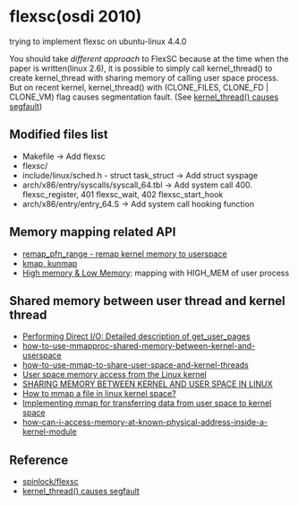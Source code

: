 # flexsc(osdi 2010)
trying to implement flexsc on ubuntu-linux 4.4.0

You should take *different approach* to FlexSC because at the time when the paper is written(linux 2.6), it is possible to simply call kernel_thread() to create kernel_thread with sharing memory of calling user space process. But on recent kernel, kernel_thread() with (CLONE_FILES, CLONE_FD | CLONE_VM) flag causes segmentation fault. (See [kernel_thread() causes segfault](http://www.spinics.net/lists/newbies/msg57445.html))

## Modified files list
- Makefile -> Add flexsc 
- flexsc/
- include/linux/sched.h - struct task_struct -> Add struct syspage
- arch/x86/entry/syscalls/syscall_64.tbl -> Add system call 400. flexsc_register, 401 flexsc_wait, 402 flexsc_start_hook
- arch/x86/entry/entry_64.S -> Add system call hooking function

## Memory mapping related API
- [remap_pfn_range - remap kernel memory to userspace](http://elixir.free-electrons.com/linux/latest/source/mm/memory.c#L1876)
- [kmap, kunmap](http://elixir.free-electrons.com/linux/latest/source/include/linux/highmem.h#L56)
- [High memory & Low Memory](http://egloos.zum.com/slgi97/v/10973585): mapping with HIGH_MEM of user process

## Shared memory between user thread and kernel thread
- [Performing Direct I/O: Detailed description of get_user_pages](http://www.makelinux.net/ldd3/chp-15-sect-3)
- [how-to-use-mmapproc-shared-memory-between-kernel-and-userspace](https://stackoverflow.com/questions/36762974/how-to-use-mmapproc-shared-memory-between-kernel-and-userspace)
- [how-to-use-mmap-to-share-user-space-and-kernel-threads](https://stackoverflow.com/questions/7943993/how-to-use-mmap-to-share-user-space-and-kernel-threads)
- [User space memory access from the Linux kernel](https://www.ibm.com/developerworks/library/l-kernel-memory-access/index.html)
- [SHARING MEMORY BETWEEN KERNEL AND USER SPACE IN LINUX](ftp://164.41.45.4/pub/os/rtlinux/papers/rtos-ws/p-c01_motylewski.pdf)
- [How to mmap a file in linux kernel space?](https://stackoverflow.com/questions/13465095/how-to-mmap-a-file-in-linux-kernel-space)
- [Implementing mmap for transferring data from user space to kernel space](https://coherentmusings.wordpress.com/2014/06/10/implementing-mmap-for-transferring-data-from-user-space-to-kernel-space/)
- [how-can-i-access-memory-at-known-physical-address-inside-a-kernel-module](https://stackoverflow.com/questions/4219504/how-can-i-access-memory-at-known-physical-address-inside-a-kernel-module)


## Reference
- [spinlock/flexsc](https://github.com/spinlock/flexsc)
- [kernel_thread() causes segfault](http://www.spinics.net/lists/newbies/msg57467.html)




